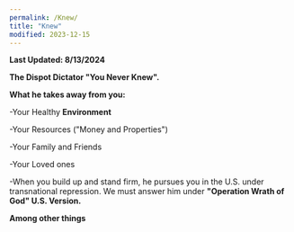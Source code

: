 ```yaml
---
permalink: /Knew/
title: "Knew"
modified: 2023-12-15
---
```



<b> Last Updated: 8/13/2024 </b>


<b> The Dispot Dictator "You Never Knew". </b>




<b>What he takes away from you:</b>




-Your Healthy <b>Environment</b> 




-Your Resources ("Money and Properties")




-Your Family and Friends




-Your Loved ones



-When you build up and stand firm, he pursues you in the U.S. under transnational repression. We must answer him under <b> "Operation Wrath of God" </b> <b> U.S. Version. </b>




<b> Among other things </b>
